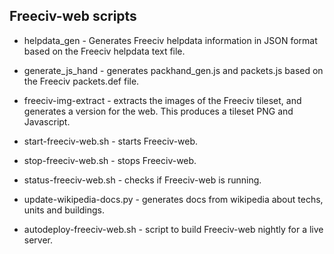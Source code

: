 Freeciv-web scripts
-------------------

* helpdata_gen - Generates Freeciv helpdata information in JSON format
  based on the Freeciv helpdata text file.

* generate_js_hand - generates packhand_gen.js and packets.js
  based on the Freeciv packets.def file.

* freeciv-img-extract - extracts the images of the Freeciv tileset,
  and generates a version for the web. This produces a tileset PNG 
  and Javascript. 

* start-freeciv-web.sh - starts Freeciv-web.

* stop-freeciv-web.sh - stops Freeciv-web.

* status-freeciv-web.sh - checks if Freeciv-web is running.

* update-wikipedia-docs.py - generates docs from wikipedia about techs, units and buildings.

* autodeploy-freeciv-web.sh - script to build Freeciv-web nightly for a live server.
